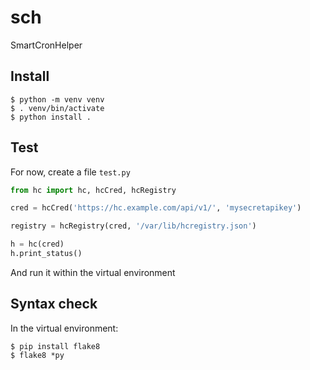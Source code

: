 # sch

SmartCronHelper

## Install
``` console
$ python -m venv venv
$ . venv/bin/activate
$ python install .
```

## Test
For now, create a file `test.py`
``` python
from hc import hc, hcCred, hcRegistry

cred = hcCred('https://hc.example.com/api/v1/', 'mysecretapikey')

registry = hcRegistry(cred, '/var/lib/hcregistry.json')

h = hc(cred)
h.print_status()
```

And run it within the virtual environment

## Syntax check
In the virtual environment:
``` console
$ pip install flake8
$ flake8 *py
```

